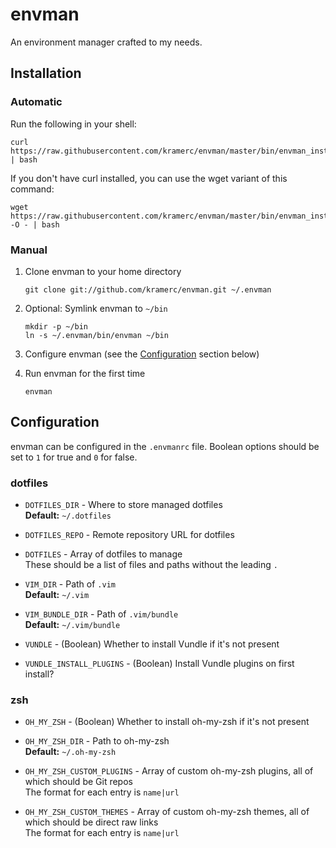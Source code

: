 # envman

An environment manager crafted to my needs.

## Installation

### Automatic

Run the following in your shell:

```
curl https://raw.githubusercontent.com/kramerc/envman/master/bin/envman_install | bash
```

If you don't have curl installed, you can use the wget variant of this command:

```
wget https://raw.githubusercontent.com/kramerc/envman/master/bin/envman_install -O - | bash
```

### Manual

1. Clone envman to your home directory

   ```
   git clone git://github.com/kramerc/envman.git ~/.envman
   ```

2. Optional: Symlink envman to `~/bin`

   ```
   mkdir -p ~/bin
   ln -s ~/.envman/bin/envman ~/bin
   ```

3. Configure envman (see the [Configuration](#configuration) section below)

4. Run envman for the first time

   ```
   envman
   ```

## Configuration

envman can be configured in the `.envmanrc` file. Boolean options should be set to `1` for true and `0` for false.

### dotfiles
* `DOTFILES_DIR` - Where to store managed dotfiles  
  **Default:** `~/.dotfiles`


* `DOTFILES_REPO` - Remote repository URL for dotfiles


* `DOTFILES` - Array of dotfiles to manage  
  These should be a list of files and paths without the leading `.`


* `VIM_DIR` - Path of `.vim`   
  **Default:** `~/.vim`


* `VIM_BUNDLE_DIR` - Path of `.vim/bundle`  
  **Default:** `~/.vim/bundle`


* `VUNDLE` - (Boolean) Whether to install Vundle if it's not present


* `VUNDLE_INSTALL_PLUGINS` - (Boolean) Install Vundle plugins on first install?

### zsh

* `OH_MY_ZSH` - (Boolean) Whether to install oh-my-zsh if it's not present


* `OH_MY_ZSH_DIR` - Path to oh-my-zsh  
  **Default:** `~/.oh-my-zsh`


* `OH_MY_ZSH_CUSTOM_PLUGINS` - Array of custom oh-my-zsh plugins, all of which should be Git repos  
  The format for each entry is `name|url`


* `OH_MY_ZSH_CUSTOM_THEMES` - Array of custom oh-my-zsh themes, all of which should be direct raw links  
  The format for each entry is `name|url`
